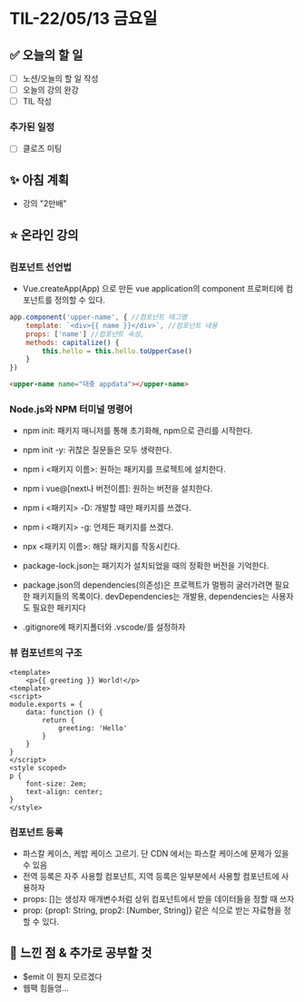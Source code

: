 # TIL-22/05/13 금요일

## :white_check_mark: 오늘의 할 일

- [ ] 노션/오늘의 할 일 작성
- [ ] 오늘의 강의 완강
- [ ] TIL 작성

### 추가된 일정

- [ ] 클로즈 미팅

## :sparkles: 아침 계획

- 강의 "2만배"

## :star: 온라인 강의

### 컴포넌트 선언법 

- Vue.createApp(App) 으로 만든 vue application의 component 프로퍼티에 컴포넌트를 정의할 수 있다. 

```javascript
app.component('upper-name', { //컴포넌트 태그명
    template: `<div>{{ name }}</div>`, //컴포넌트 내용
    props: ['name'] //컴포넌트 속성,
    methods: capitalize() {
        this.hello = this.hello.toUpperCase()
    }
})
```

```HTML
<upper-name name="대충 appdata"></upper-name>
```

### Node.js와 NPM 터미널 명령어 

- npm init: 패키지 매니저를 통해 초기화해, npm으로 관리를 시작한다. 
- npm init -y: 귀찮은 질문들은 모두 생략한다. 
- npm i <패키지 이름>: 원하는 패키지를 프로젝트에 설치한다. 
- npm i vue@[next나 버전이름]: 원하는 버전을 설치한다. 
- npm i <패키지> -D: 개발할 때만 패키지를 쓰겠다. 
- npm i <패키지> -g: 언제든 패키지를 쓰겠다. 
- npx <패키지 이름>: 해당 패키지를 작동시킨다. 
- package-lock.json는 패기지가 설치되었을 때의 정확한 버전을 기억한다. 
- package.json의 dependencies(의존성)은 프로젝트가 멀쩡히 굴러가려면 필요한 패키지들의 목록이다. devDependencies는 개발용, dependencies는 사용자도 필요한 패키지다

- .gitignore에 패키지폴더와 .vscode/를 설정하자

### 뷰 컴포넌트의 구조

```Vue
<template>
    <p>{{ greeting }} World!</p>
<template>
<script> 
module.exports = {
    data: function () {
        return {
            greeting: 'Hello'
        }
    }
}
</script>
<style scoped>
p {
    font-size: 2em;
    text-align: center;
}
</style>
```

### 컴포넌트 등록

- 파스칼 케이스, 케밥 케이스 고르기. 단 CDN 에서는 파스칼 케이스에 문제가 있을 수 있음
- 전역 등록은 자주 사용할 컴포넌트, 지역 등록은 일부분에서 사용할 컴포넌트에 사용하자
- props: []는 생성자 매개변수처럼 상위 컴포넌트에서 받을 데이터들을 정할 때 쓰자
- prop: {prop1: String, prop2: [Number, String]} 같은 식으로 받는 자료형을 정할 수 있다.

## :star2: 느낀 점 & 추가로 공부할 것

- $emit 이 뭔지 모르겠다 
- 웹팩 힘들엉...